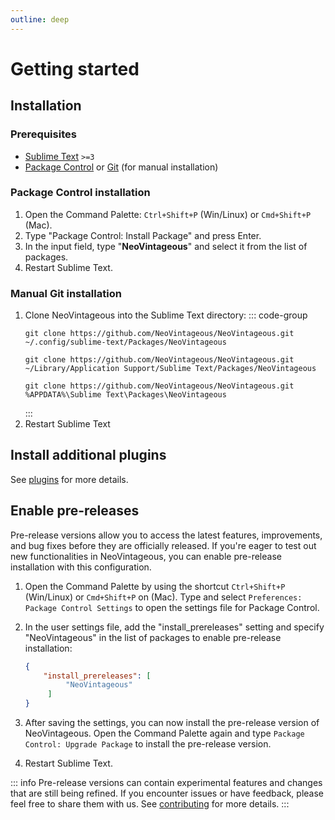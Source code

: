 ```yaml
---
outline: deep
---
```


# Getting started

## Installation

### Prerequisites

- [Sublime Text](https://www.sublimetext.com/) `>=3`
- [Package Control](https://packagecontrol.io/installation) or [Git](https://git-scm.com/) (for manual installation)

### Package Control installation

1. Open the Command Palette: `Ctrl+Shift+P` (Win/Linux) or `Cmd+Shift+P` (Mac).
1. Type "Package Control: Install Package" and press Enter.
1. In the input field, type "**NeoVintageous**" and select it from the list of packages.
1. Restart Sublime Text.

### Manual Git installation

1. Clone NeoVintageous into the Sublime Text directory:
   ::: code-group
   ``` [Linux]
   git clone https://github.com/NeoVintageous/NeoVintageous.git ~/.config/sublime-text/Packages/NeoVintageous
   ```
   ``` [Mac]
   git clone https://github.com/NeoVintageous/NeoVintageous.git ~/Library/Application Support/Sublime Text/Packages/NeoVintageous
   ```
   ``` [Windows]
   git clone https://github.com/NeoVintageous/NeoVintageous.git %APPDATA%\Sublime Text\Packages\NeoVintageous
   ```
   :::
1. Restart Sublime Text

## Install additional plugins

See [plugins](/plugins) for more details.

## Enable pre-releases

Pre-release versions allow you to access the latest features, improvements, and bug fixes before they are officially released. If you're eager to test out new functionalities in NeoVintageous, you can enable pre-release installation with this configuration.

1. Open the Command Palette by using the shortcut `Ctrl+Shift+P` (Win/Linux) or `Cmd+Shift+P` on (Mac). Type and select `Preferences: Package Control Settings` to open the settings file for Package Control.

1. In the user settings file, add the "install_prereleases" setting and specify "NeoVintageous" in the list of packages to enable pre-release installation:

   ```json
   {
       "install_prereleases": [
            "NeoVintageous"
        ]
   }
   ```

1. After saving the settings, you can now install the pre-release version of NeoVintageous. Open the Command Palette again and type `Package Control: Upgrade Package` to install the pre-release version.

1. Restart Sublime Text.

::: info
Pre-release versions can contain experimental features and changes that are still being refined. If you encounter issues or have feedback, please feel free to share them with us. See [contributing](/contributing) for more details.
:::
